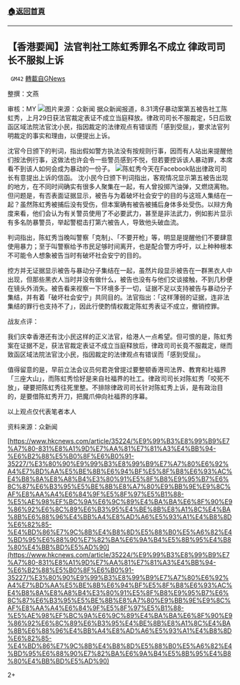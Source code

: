 ###  [:house:返回首頁](https://github.com/ourhimalayas/txt)
---

## 【香港要闻】法官判社工陈虹秀罪名不成立 律政司司长不服拟上诉
` GM42` [轉載自GNews](https://gnews.org/zh-hans/509988/)

整撰：文燕

审核：MY
![]()![](https://gnews-media-offload.s3.amazonaws.com/wp-content/uploads/2020/10/31123411/image001-22.png)图片来源：众新闻
据众新闻报道，8.31湾仔暴动案第五被告社工陈虹秀，上月29日获法官裁定表证不成立当庭释放。律政司司长不服裁定，5日后致函区域法院法官沈小民，指因裁定的法律观点有错误而「感到受屈」，要求法官列明裁定的事实和理由，以便提出上诉。

沈官今日颁下的判词，指出假如警方执法没有按规则行事，因而有人站出来提醒他们按法例行事，这做法也许会令一些警员感到不悦，但若要控诉该人暴动罪，本席看不到该人如何会成为暴动的一份子。
![]()![](https://gnews-media-offload.s3.amazonaws.com/wp-content/uploads/2020/10/31123434/image003-15.png)陈虹秀今天在Facebook贴出律政司司长有意提出上诉的信函。
沈小民今日颁下判词指出，客观情况显示第五被告出现的地方，在不同时间确实有很多人聚集在一起，有人曾投掷汽油弹，又燃烧离物。但问题是，有否表面证据显示，被告与为着破坏社会安宁的目的与这班人集结在一起？虽然陈虹秀被捕后没有受伤，但本案确有被告被捕后身体多处受伤。以辩方角度来看，他们会认为有关警员使用了不必要武力，甚至是非法武力，例如影片显示有多名防暴警员，举起警棍击打第六被告人，导致他头破血流。

判词指出，陈虹秀当晚叫警察「克制」、「不要开枪」等，明显是提醒他们不要肆意使用暴力；至于叫警察给予市民足够时间离开，也是配合警方呼吁，以上种种根本不可能令人想象被告当时有破坏社会安宁的目的。

控方并无证据显示被告与暴动分子集结在一起，虽然片段显示被告在一群黑衣人中出现，但那些黑衣人当时并没有做什么，被告也没有与他们交谈接触，不到几秒便在镜头外消失。被告看来视察一下环境多于一切，证据不足以支持被告与暴动分子集结，并有着「破坏社会安宁」共同目的。法官指出：「这样薄弱的证据，连非法集结的罪行也支持不了」，因此行使酌情权裁定陈虹秀表证不成立，撤销控罪。

战友点评：

我们庆幸香港还有沈小民这样的正义法官，给港人一点希望。但可恨的是，陈虹秀案在证据不足，获法官裁定表证不成立当庭释放后，律政司司长竟不服裁定，继而致函区域法院法官沈小民，指因裁定的法律观点有错误而「感到受屈」。

值得留意的是，早前立法会议员何君尧曾提过要整顿香港司法界、教育和社福界「三座大山」，而陈虹秀恰好是来自社福界的社工。律政司司长对陈虹秀「咬死不放」，硬要把陈虹秀往死里整。不排除律政司司长针对陈虹秀上诉，是有政治目的，是要借陈虹秀开刀，把魔爪伸向社福界的序幕。

以上观点仅代表笔者本人

资料来源：众新闻

[https://www.hkcnews.com/article/35224/%E9%99%B3%E8%99%B9%E7%A7%80-831%E8%A1%9D%E7%AA%81%E7%81%A3%E4%BB%94-%E6%B2%88%E5%B0%8F%E6%B0%91-35227/%E3%80%90%E9%99%B3%E8%99%B9%E7%A7%80%E6%92%A4%E7%BD%AA%E5%BE%8B%E6%94%BF%E5%8F%B8%E6%93%AC%E4%B8%8A%E8%A8%B4%E3%80%91%E5%8F%B8%E9%95%B7%E6%8C%87%E6%B3%95%E5%BE%8B%E8%A7%80%E9%BB%9E%E9%8C%AF%E8%AA%A4%E6%84%9F%E5%8F%97%E5%B1%88-%E5%AE%98%EF%BC%9A%E6%9C%89%E4%BA%BA%E6%8F%90%E9%86%92%E6%8C%89%E6%B3%95%E4%BE%8B%E8%A1%8C%E4%BA%8B%E6%88%96%E4%BB%A4%E8%AD%A6%E5%93%A1%E4%B8%8D%E6%82%85-%E4%BD%86%E7%9C%8B%E4%B8%8D%E5%88%B0%E5%A6%82%E4%BD%95%E6%88%90%E7%82%BA%E6%9A%B4%E5%8B%95%E4%B8%80%E4%BB%BD%E5%AD%90](https://www.hkcnews.com/article/35224/%E9%99%B3%E8%99%B9%E7%A7%80-831%E8%A1%9D%E7%AA%81%E7%81%A3%E4%BB%94-%E6%B2%88%E5%B0%8F%E6%B0%91-35227/%E3%80%90%E9%99%B3%E8%99%B9%E7%A7%80%E6%92%A4%E7%BD%AA%E5%BE%8B%E6%94%BF%E5%8F%B8%E6%93%AC%E4%B8%8A%E8%A8%B4%E3%80%91%E5%8F%B8%E9%95%B7%E6%8C%87%E6%B3%95%E5%BE%8B%E8%A7%80%E9%BB%9E%E9%8C%AF%E8%AA%A4%E6%84%9F%E5%8F%97%E5%B1%88-%E5%AE%98%EF%BC%9A%E6%9C%89%E4%BA%BA%E6%8F%90%E9%86%92%E6%8C%89%E6%B3%95%E4%BE%8B%E8%A1%8C%E4%BA%8B%E6%88%96%E4%BB%A4%E8%AD%A6%E5%93%A1%E4%B8%8D%E6%82%85-%E4%BD%86%E7%9C%8B%E4%B8%8D%E5%88%B0%E5%A6%82%E4%BD%95%E6%88%90%E7%82%BA%E6%9A%B4%E5%8B%95%E4%B8%80%E4%BB%BD%E5%AD%90)

2+
